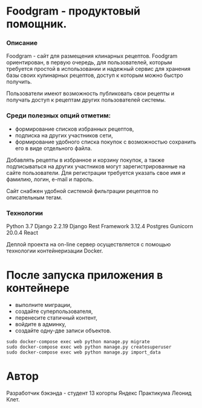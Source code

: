 # Foodgram - продуктовый помощник.
### Описание
Foodgram - сайт для размещения клинарных рецептов.
Foodgram ориентирован, в первую очередь, для пользователей, которым требуется простой в использовании и надежный сервис для хранения базы своих кулинарных рецептов, доступ к которым можно быстро получить.

Пользователи имеют возможность публиковать свои рецепты и получать доступ к рецептам других пользователей системы.

### Среди полезных опций отметим:
- формирование списков избранных рецептов, 
- подписка на других участников сети,
- формирование удобного списка покупок с возможностью сохранить его в виде отдельного файла.

Добавлять рецепты в избранное и корзину покупок, а также подписываться на других участников могут зарегистрированные на сайте пользователи. 
Для регистрации требуется указать свое имя и фамилию, логин, e-mail и пароль.

Сайт снабжен удобной системой фильтрации рецептов по описательным тегам.

### Технологии
Python 3.7
Django 2.2.19
Django Rest Framework 3.12.4
Postgres
Gunicorn 20.0.4
React

Деплой проекта на on-line сервер осуществляется с помощью технологии контейнеризации Docker.

# После запуска приложения в контейнере 
- выполните миграции,
- создайте суперпользователя,
- перенесите статичный контент,
- войдите в админку,
- создайте одну-две записи объектов.

```
sudo docker-compose exec web python manage.py migrate
sudo docker-compose exec web python manage.py createsuperuser
sudo docker-compose exec web python manage.py import_data
```

# Автор

Разработчик бэкэнда - студент 13 когорты Яндекс Практикума Леонид Клет.
